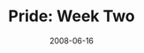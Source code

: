 ---
layout: media
category: media
series: "Pride"
title: "Pride: Week Two"
date: 2008-06-16
description: "Alli Patterson shares how pride has taken root in her live through performance, titles and a need to be recognized."
video: "http://s3.amazonaws.com/crossroadsvideomessages/Pride2.mp4"
video-poster: "https://www.crossroads.net/uploadedfiles/pride2-still.jpg"
---